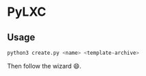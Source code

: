 # PyLXC

## Usage

```bash
python3 create.py <name> <template-archive>
```

Then follow the wizard :smile:.

